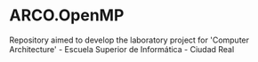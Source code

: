 # ARCO.OpenMP
Repository aimed to develop the laboratory project for 'Computer Architecture' - Escuela Superior de Informática - Ciudad Real
